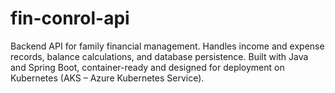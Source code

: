 # fin-conrol-api
Backend API for family financial management. Handles income and expense records, balance calculations, and database persistence. Built with Java and Spring Boot, container-ready and designed for deployment on Kubernetes (AKS – Azure Kubernetes Service).
